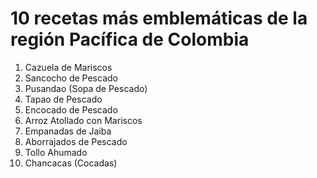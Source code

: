 # 10 recetas más emblemáticas de la región Pacífica de Colombia

1.  Cazuela de Mariscos
2.  Sancocho de Pescado
3.  Pusandao (Sopa de Pescado)
4.  Tapao de Pescado
5.  Encocado de Pescado
6.  Arroz Atollado con Mariscos
7.  Empanadas de Jaiba
8.  Aborrajados de Pescado
9.  Tollo Ahumado
10. Chancacas (Cocadas)
